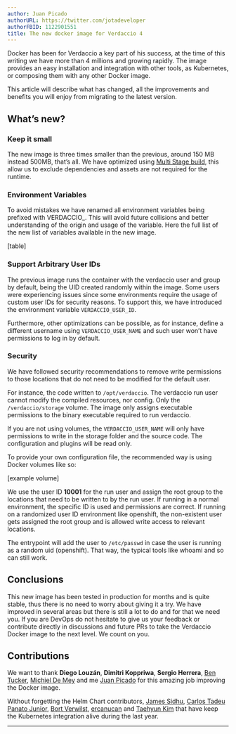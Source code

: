 ```yaml
---
author: Juan Picado
authorURL: https://twitter.com/jotadeveloper
authorFBID: 1122901551
title: The new docker image for Verdaccio 4
---
```


Docker has been for Verdaccio a key part of his success, at the time of this writing we have more than 4 millions and growing rapidly. The image provides an easy installation and integration with other tools, as Kubernetes, or composing them with any other Docker image. 

This article will describe what has changed, all the improvements and benefits you will enjoy from migrating to the latest version.

## What’s new?


### Keep it small

The new image is three times smaller than the previous, around 150 MB instead 500MB, that’s all. We have optimized using [Multi Stage build](https://medium.com/capital-one-tech/multi-stage-builds-and-dockerfile-b5866d9e2f84), this allow us to exclude dependencies and assets are not required for the runtime.  

### Environment Variables

To avoid mistakes we have renamed all environment variables being prefixed with VERDACCIO_. This will avoid future collisions and better understanding of the origin and usage of the variable. Here the full list of the new list of variables available in the new image.

[table]

### Support Arbitrary User IDs

The previous image runs the container with the verdaccio user and group by default, being the UID created randomly within the image. Some users were experiencing issues since some environments require the usage of custom user IDs for security reasons. To support this, we have introduced the environment variable `VERDACCIO_USER_ID`.

Furthermore, other optimizations can be possible, as for instance, define a different username using `VERDACCIO_USER_NAME` and such user won’t have permissions to log in by default.

### Security

We have followed security recommendations to remove write permissions to those locations that do not need to be modified for the default user. 

For instance, the code written to `/opt/verdaccio`. The verdaccio run user cannot modify the compiled resources, nor config. Only the `/verdaccio/storage` volume. The image only assigns executable permissions to the binary executable required to run verdaccio.

If you are not using volumes, the `VERDACCIO_USER_NAME` will only have permissions to write in the storage folder and the source code. The configuration and plugins will be read only.

To provide your own configuration file, the recommended way is using Docker volumes like so:

[example volume]


We use the user ID **10001** for the run user and assign the root group to the locations that need to be written to by the run user. If running in a normal environment, the specific ID is used and permissions are correct. If running on a randomized user ID environment like openshift, the non-existent user gets assigned the root group and is allowed write access to relevant locations.

The entrypoint will add the user to `/etc/passwd` in case the user is running as a random uid (openshift). That way, the typical tools like whoami and so can still work. 


## Conclusions

This new image has been tested in production for months and is quite stable, thus there is no need to worry about giving it a try. We have improved in several areas but there is still a lot to do and for that we need you. If you are DevOps do not hesitate to give us your feedback or contribute directly in discussions and future PRs to take the Verdaccio Docker image to the next level. We count on you.

## Contributions

We want to thank **Diego Louzán**, **Dimitri Koppriwa**, **Sergio Herrera**, [Ben Tucker](https://github.com/btucker), [Michiel De Mey](https://github.com/MichielDeMey) and me [Juan Picado](https://github.com/juanpicado) for this amazing job improving the Docker image. 

Without forgetting the Helm Chart contributors, [James Sidhu](https://github.com/sidhuko), [Carlos Tadeu Panato Junior](https://github.com/cpanato), [Bort Verwilst](https://github.com/verwilst), [ercanucan](https://github.com/ercanucan) and [Taehyun Kim](https://github.com/kimxogus) that have keep the Kubernetes integration alive during the last year. 


* * *
